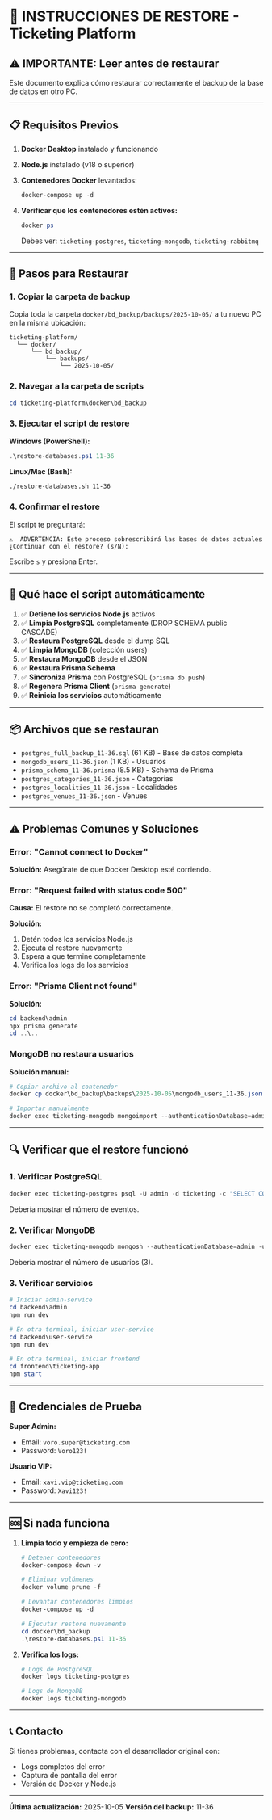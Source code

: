 # 🔄 INSTRUCCIONES DE RESTORE - Ticketing Platform

## ⚠️ IMPORTANTE: Leer antes de restaurar

Este documento explica cómo restaurar correctamente el backup de la base de datos en otro PC.

---

## 📋 Requisitos Previos

1. **Docker Desktop** instalado y funcionando
2. **Node.js** instalado (v18 o superior)
3. **Contenedores Docker** levantados:
   ```powershell
   docker-compose up -d
   ```

4. **Verificar que los contenedores estén activos:**
   ```powershell
   docker ps
   ```
   Debes ver: `ticketing-postgres`, `ticketing-mongodb`, `ticketing-rabbitmq`

---

## 🚀 Pasos para Restaurar

### 1. Copiar la carpeta de backup

Copia toda la carpeta `docker/bd_backup/backups/2025-10-05/` a tu nuevo PC en la misma ubicación:
```
ticketing-platform/
  └── docker/
      └── bd_backup/
          └── backups/
              └── 2025-10-05/
```

### 2. Navegar a la carpeta de scripts

```powershell
cd ticketing-platform\docker\bd_backup
```

### 3. Ejecutar el script de restore

**Windows (PowerShell):**
```powershell
.\restore-databases.ps1 11-36
```

**Linux/Mac (Bash):**
```bash
./restore-databases.sh 11-36
```

### 4. Confirmar el restore

El script te preguntará:
```
⚠️  ADVERTENCIA: Este proceso sobrescribirá las bases de datos actuales
¿Continuar con el restore? (s/N):
```

Escribe `s` y presiona Enter.

---

## 🔧 Qué hace el script automáticamente

1. ✅ **Detiene los servicios Node.js** activos
2. ✅ **Limpia PostgreSQL** completamente (DROP SCHEMA public CASCADE)
3. ✅ **Restaura PostgreSQL** desde el dump SQL
4. ✅ **Limpia MongoDB** (colección users)
5. ✅ **Restaura MongoDB** desde el JSON
6. ✅ **Restaura Prisma Schema**
7. ✅ **Sincroniza Prisma** con PostgreSQL (`prisma db push`)
8. ✅ **Regenera Prisma Client** (`prisma generate`)
9. ✅ **Reinicia los servicios** automáticamente

---

## 📦 Archivos que se restauran

- `postgres_full_backup_11-36.sql` (61 KB) - Base de datos completa
- `mongodb_users_11-36.json` (1 KB) - Usuarios
- `prisma_schema_11-36.prisma` (8.5 KB) - Schema de Prisma
- `postgres_categories_11-36.json` - Categorías
- `postgres_localities_11-36.json` - Localidades
- `postgres_venues_11-36.json` - Venues

---

## ⚠️ Problemas Comunes y Soluciones

### Error: "Cannot connect to Docker"
**Solución:** Asegúrate de que Docker Desktop esté corriendo.

### Error: "Request failed with status code 500"
**Causa:** El restore no se completó correctamente.

**Solución:**
1. Detén todos los servicios Node.js
2. Ejecuta el restore nuevamente
3. Espera a que termine completamente
4. Verifica los logs de los servicios

### Error: "Prisma Client not found"
**Solución:**
```powershell
cd backend\admin
npx prisma generate
cd ..\..
```

### MongoDB no restaura usuarios
**Solución manual:**
```powershell
# Copiar archivo al contenedor
docker cp docker\bd_backup\backups\2025-10-05\mongodb_users_11-36.json ticketing-mongodb:/tmp/users.json

# Importar manualmente
docker exec ticketing-mongodb mongoimport --authenticationDatabase=admin --username=admin --password=admin123 --db=ticketing --collection=users --file=/tmp/users.json --jsonArray
```

---

## 🔍 Verificar que el restore funcionó

### 1. Verificar PostgreSQL
```powershell
docker exec ticketing-postgres psql -U admin -d ticketing -c "SELECT COUNT(*) FROM \"Event\";"
```
Debería mostrar el número de eventos.

### 2. Verificar MongoDB
```powershell
docker exec ticketing-mongodb mongosh --authenticationDatabase=admin -u admin -p admin123 --eval "use ticketing; db.users.countDocuments()"
```
Debería mostrar el número de usuarios (3).

### 3. Verificar servicios
```powershell
# Iniciar admin-service
cd backend\admin
npm run dev

# En otra terminal, iniciar user-service
cd backend\user-service
npm run dev

# En otra terminal, iniciar frontend
cd frontend\ticketing-app
npm start
```

---

## 📝 Credenciales de Prueba

**Super Admin:**
- Email: `voro.super@ticketing.com`
- Password: `Voro123!`

**Usuario VIP:**
- Email: `xavi.vip@ticketing.com`
- Password: `Xavi123!`

---

## 🆘 Si nada funciona

1. **Limpia todo y empieza de cero:**
   ```powershell
   # Detener contenedores
   docker-compose down -v
   
   # Eliminar volúmenes
   docker volume prune -f
   
   # Levantar contenedores limpios
   docker-compose up -d
   
   # Ejecutar restore nuevamente
   cd docker\bd_backup
   .\restore-databases.ps1 11-36
   ```

2. **Verifica los logs:**
   ```powershell
   # Logs de PostgreSQL
   docker logs ticketing-postgres
   
   # Logs de MongoDB
   docker logs ticketing-mongodb
   ```

---

## 📞 Contacto

Si tienes problemas, contacta con el desarrollador original con:
- Logs completos del error
- Captura de pantalla del error
- Versión de Docker y Node.js

---

**Última actualización:** 2025-10-05
**Versión del backup:** 11-36
